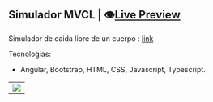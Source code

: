 ## Simulador MVCL | :eye:[Live Preview][v1] 

Simulador de caida libre de un cuerpo : [link](https://paledot01.github.io/Simulacion_MVCL/)

Tecnologias:
- Angular, Bootstrap, HTML, CSS, Javascript, Typescript.

|  |
| ----------- |
| ![][img_1] |

[v1]: https://paledot01.github.io/Simulacion_MVCL/
[img_1]: ./src/assets/p16_img1.png
